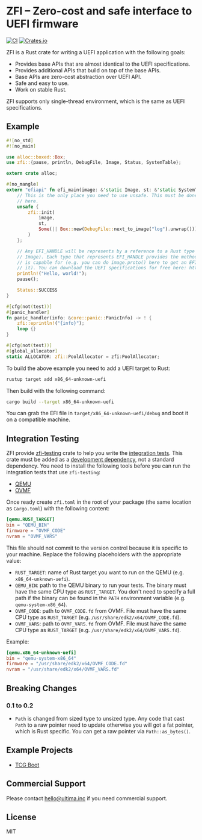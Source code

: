 # ZFI – Zero-cost and safe interface to UEFI firmware
[![CI](https://github.com/ultimicro/zfi/actions/workflows/ci.yml/badge.svg)](https://github.com/ultimicro/zfi/actions/workflows/ci.yml)
[![Crates.io](https://img.shields.io/crates/v/zfi)](https://crates.io/crates/zfi)

ZFI is a Rust crate for writing a UEFI application with the following goals:

- Provides base APIs that are almost identical to the UEFI specifications.
- Provides additional APIs that build on top of the base APIs.
- Base APIs are zero-cost abstraction over UEFI API.
- Safe and easy to use.
- Work on stable Rust.

ZFI supports only single-thread environment, which is the same as UEFI specifications.

## Example

```rust
#![no_std]
#![no_main]

use alloc::boxed::Box;
use zfi::{pause, println, DebugFile, Image, Status, SystemTable};

extern crate alloc;

#[no_mangle]
extern "efiapi" fn efi_main(image: &'static Image, st: &'static SystemTable) -> Status {
    // This is the only place you need to use unsafe. This must be done immediately after landing
    // here.
    unsafe {
        zfi::init(
            image,
            st,
            Some(|| Box::new(DebugFile::next_to_image("log").unwrap())),
        )
    };

    // Any EFI_HANDLE will be represents by a reference to a Rust type (e.g. image here is a type of
    // Image). Each type that represents EFI_HANDLE provides the methods to access any protocols it
    // is capable for (e.g. you can do image.proto() here to get an EFI_LOADED_IMAGE_PROTOCOL from
    // it). You can download the UEFI specifications for free here: https://uefi.org/specifications
    println!("Hello, world!");
    pause();

    Status::SUCCESS
}

#[cfg(not(test))]
#[panic_handler]
fn panic_handler(info: &core::panic::PanicInfo) -> ! {
    zfi::eprintln!("{info}");
    loop {}
}

#[cfg(not(test))]
#[global_allocator]
static ALLOCATOR: zfi::PoolAllocator = zfi:PoolAllocator;
```

To build the above example you need to add a UEFI target to Rust:

```sh
rustup target add x86_64-unknown-uefi
```

Then build with the following command:

```sh
cargo build --target x86_64-unknown-uefi
```

You can grab the EFI file in `target/x86_64-unknown-uefi/debug` and boot it on a compatible machine.

## Integration Testing

ZFI provide [zfi-testing](https://crates.io/crates/zfi-testing) crate to help you write the
[integration tests](https://doc.rust-lang.org/rust-by-example/testing/integration_testing.html).
This crate must be added as a
[development dependency](https://doc.rust-lang.org/rust-by-example/testing/dev_dependencies.html),
not a standard dependency. You need to install the following tools before you can run the
integration tests that use `zfi-testing`:

- [QEMU](https://www.qemu.org)
- [OVMF](https://github.com/tianocore/tianocore.github.io/wiki/OVMF)

Once ready create `zfi.toml` in the root of your package (the same location as `Cargo.toml`) with
the following content:

```toml
[qemu.RUST_TARGET]
bin = "QEMU_BIN"
firmware = "OVMF_CODE"
nvram = "OVMF_VARS"
```

This file should not commit to the version control because it is specific to your machine. Replace
the following placeholders with the appropriate value:

- `RUST_TARGET`: name of Rust target you want to run on the QEMU (e.g. `x86_64-unknown-uefi`).
- `QEMU_BIN`: path to the QEMU binary to run your tests. The binary must have the same CPU type as
  `RUST_TARGET`. You don't need to specify a full path if the binary can be found in the `PATH`
  environment variable (e.g. `qemu-system-x86_64`).
- `OVMF_CODE`: path to `OVMF_CODE.fd` from OVMF. File must have the same CPU type as `RUST_TARGET`
  (e.g. `/usr/share/edk2/x64/OVMF_CODE.fd`).
- `OVMF_VARS`: path to `OVMF_VARS.fd` from OVMF. File must have the same CPU type as `RUST_TARGET`
  (e.g. `/usr/share/edk2/x64/OVMF_VARS.fd`).

Example:

```toml
[qemu.x86_64-unknown-uefi]
bin = "qemu-system-x86_64"
firmware = "/usr/share/edk2/x64/OVMF_CODE.fd"
nvram = "/usr/share/edk2/x64/OVMF_VARS.fd"
```

## Breaking Changes

### 0.1 to 0.2

- `Path` is changed from sized type to unsized type. Any code that cast `Path` to a raw pointer need
  to update otherwise you will got a fat pointer, which is Rust specific. You can get a raw pointer
  via `Path::as_bytes()`.

## Example Projects

- [TCG Boot](https://github.com/ultimaweapon/tcg-boot)

## Commercial Support

Please contact hello@ultima.inc if you need commercial support.

## License

MIT
